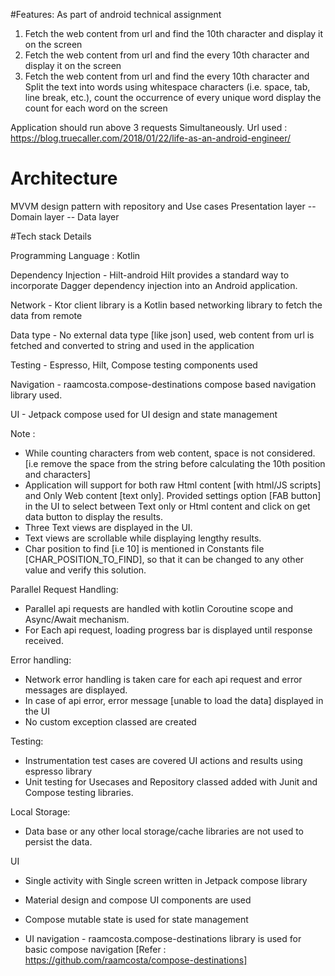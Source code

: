 #Features:
As part of android technical assignment

1. Fetch the web content from url and find the 10th character and display it on the screen
2. Fetch the web content from url and find the every 10th character and display it on the screen
3. Fetch the web content from url and find the every 10th character and Split the text into words using whitespace characters (i.e. space, tab, line break, etc.), count the occurrence of every unique word
       display the count for each word on the screen

Application should run above 3 requests Simultaneously.
Url used : https://blog.truecaller.com/2018/01/22/life-as-an-android-engineer/

# Architecture
MVVM design pattern with repository and Use cases
Presentation layer -- Domain layer -- Data layer

#Tech stack Details

Programming Language : Kotlin

Dependency Injection - Hilt-android Hilt provides a standard way to incorporate Dagger dependency injection into an Android application.

Network - Ktor client library is a Kotlin based networking library to fetch the data from remote

Data type - No external data type [like json] used, web content from url is fetched and converted to string and used in the application

Testing - Espresso, Hilt, Compose testing components used

Navigation - raamcosta.compose-destinations compose based navigation library used.

UI - Jetpack compose used for UI design and state management

Note :
- While counting characters from web content, space is not considered. [i.e remove the space from the string before calculating the 10th position and characters]
- Application will support for both raw Html content [with html/JS scripts] and Only Web content [text only].
  Provided settings option [FAB button] in the UI to select between Text only or Html content and click on get data button to display the results.
- Three Text views are displayed in the UI.
- Text views are scrollable while displaying lengthy results.
- Char position to find [i.e 10] is mentioned in Constants file [CHAR_POSITION_TO_FIND], so that it can be changed to any other value and verify this solution.

Parallel Request Handling:
- Parallel api requests are handled with kotlin Coroutine scope and Async/Await mechanism.
- For Each api request, loading progress bar is displayed until response received.

Error handling:
- Network error handling is taken care for each api request and error messages are displayed.
- In case of api error, error message [unable to load the data] displayed in the UI
- No custom exception classed are created

Testing:
- Instrumentation test cases are covered UI actions and results using espresso library
- Unit testing for Usecases and Repository classed added with Junit and Compose testing libraries.

Local Storage:
- Data base or any other local storage/cache libraries are not used to persist the data.

UI
- Single activity with Single screen written in Jetpack compose library
- Material design and compose UI components are used
- Compose mutable state is used for state management

- UI navigation - raamcosta.compose-destinations library is used for basic compose navigation
[Refer : https://github.com/raamcosta/compose-destinations]


